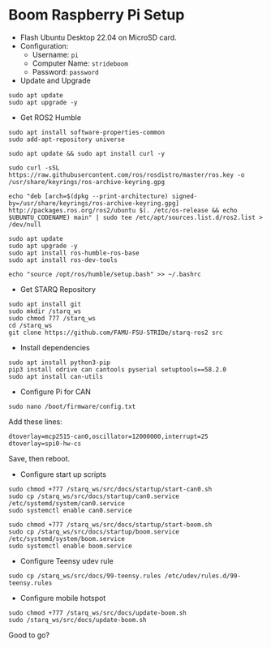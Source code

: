 # Boom Raspberry Pi Setup

- Flash Ubuntu Desktop 22.04 on MicroSD card.
- Configuration:
    - Username: `pi`
    - Computer Name: `strideboom`
    - Password: `password`
- Update and Upgrade
```
sudo apt update
sudo apt upgrade -y
```
- Get ROS2 Humble
```
sudo apt install software-properties-common
sudo add-apt-repository universe

sudo apt update && sudo apt install curl -y

sudo curl -sSL https://raw.githubusercontent.com/ros/rosdistro/master/ros.key -o /usr/share/keyrings/ros-archive-keyring.gpg

echo "deb [arch=$(dpkg --print-architecture) signed-by=/usr/share/keyrings/ros-archive-keyring.gpg] http://packages.ros.org/ros2/ubuntu $(. /etc/os-release && echo $UBUNTU_CODENAME) main" | sudo tee /etc/apt/sources.list.d/ros2.list > /dev/null

sudo apt update
sudo apt upgrade -y
sudo apt install ros-humble-ros-base
sudo apt install ros-dev-tools

echo "source /opt/ros/humble/setup.bash" >> ~/.bashrc
```
- Get STARQ Repository
```
sudo apt install git
sudo mkdir /starq_ws
sudo chmod 777 /starq_ws
cd /starq_ws
git clone https://github.com/FAMU-FSU-STRIDe/starq-ros2 src
```
- Install dependencies
```
sudo apt install python3-pip
pip3 install odrive can cantools pyserial setuptools==58.2.0
sudo apt install can-utils
```
- Configure Pi for CAN
```
sudo nano /boot/firmware/config.txt
```
Add these lines:
```
dtoverlay=mcp2515-can0,oscillator=12000000,interrupt=25
dtoverlay=spi0-hw-cs
```
Save, then reboot.

- Configure start up scripts
```
sudo chmod +777 /starq_ws/src/docs/startup/start-can0.sh
sudo cp /starq_ws/src/docs/startup/can0.service /etc/systemd/system/can0.service
sudo systemctl enable can0.service
```
```
sudo chmod +777 /starq_ws/src/docs/startup/start-boom.sh
sudo cp /starq_ws/src/docs/startup/boom.service /etc/systemd/system/boom.service
sudo systemctl enable boom.service
```
- Configure Teensy udev rule
```
sudo cp /starq_ws/src/docs/99-teensy.rules /etc/udev/rules.d/99-teensy.rules
```
- Configure mobile hotspot
```
sudo chmod +777 /starq_ws/src/docs/update-boom.sh
sudo /starq_ws/src/docs/update-boom.sh
```

Good to go?